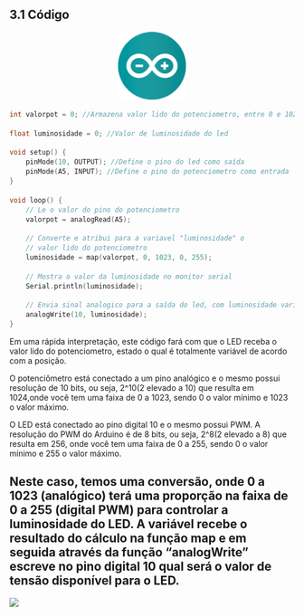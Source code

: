 ## 3.1 Código

<p align="center">
  <img src="https://github.com/GiganteDev/Arduino/blob/main/.github/img-arduino-logo.png" width="120">
</p>

```cpp
int valorpot = 0; //Armazena valor lido do potenciometro, entre 0 e 1023

float luminosidade = 0; //Valor de luminosidade do led

void setup() {
    pinMode(10, OUTPUT); //Define o pino do led como saída
    pinMode(A5, INPUT); //Define o pino do potenciometro como entrada
}
 
void loop() {
    // Le o valor do pino do potenciometro
    valorpot = analogRead(A5);

    // Converte e atribui para a variavel "luminosidade" o
    // valor lido do potenciometro
    luminosidade = map(valorpot, 0, 1023, 0, 255);

    // Mostra o valor da luminosidade no monitor serial
    Serial.println(luminosidade);  

    // Envia sinal analogico para a saída do led, com luminosidade variavel
    analogWrite(10, luminosidade);  
}
```

Em uma rápida interpretação, este código fará com que o LED receba o valor lido do potenciometro, estado o qual é totalmente variável de acordo com a posição.

O potenciômetro está conectado a um pino analógico e o mesmo possui resolução de 10 bits, ou seja, 2^10(2 elevado a 10) que resulta em 1024,onde você tem uma faixa de 0 a 1023, sendo 0 o valor mínimo e 1023 o valor máximo.

O LED está conectado ao pino digital 10 e o mesmo possui PWM. A resolução do PWM do Arduino é de 8 bits, ou seja, 2^8(2 elevado a 8) que resulta em 256, onde você tem uma faixa de 0 a 255, sendo 0 o valor mínimo e 255 o valor máximo.

Neste caso, temos uma conversão, onde 0 a 1023 (analógico) terá uma proporção na faixa de 0 a 255 (digital PWM) para controlar a luminosidade do LED. A variável recebe o resultado do cálculo na função map e em seguida através da função “analogWrite” escreve no pino digital 10 qual será o valor de tensão disponível para o LED.
---

<a  href="https://github.com/GiganteDev/Arduino/"><img src="https://img.shields.io/badge/%E2%9E%94%20-Projetos-fff"/></a>